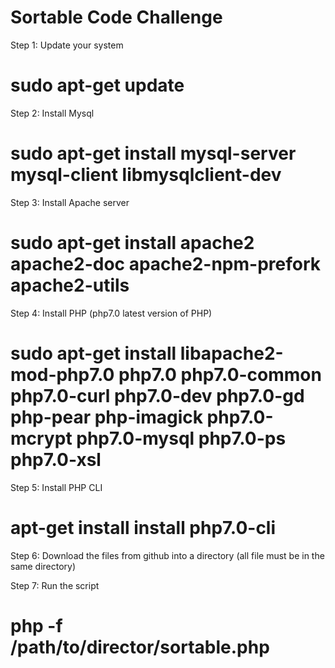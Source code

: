 # Sortable Code Challenge


Step 1: Update your system

# sudo apt-get update

Step 2: Install Mysql

# sudo apt-get install mysql-server mysql-client libmysqlclient-dev

Step 3: Install Apache server

# sudo apt-get install apache2 apache2-doc apache2-npm-prefork apache2-utils 

Step 4: Install PHP (php7.0 latest version of PHP)

# sudo apt-get install libapache2-mod-php7.0 php7.0 php7.0-common php7.0-curl php7.0-dev php7.0-gd php-pear php-imagick php7.0-mcrypt php7.0-mysql php7.0-ps php7.0-xsl

Step 5: Install PHP CLI

# apt-get install install php7.0-cli			

Step 6: Download the files from github into a directory (all file must be in the same directory)

Step 7: Run the script

# php -f /path/to/director/sortable.php
